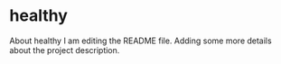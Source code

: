 # healthy
About healthy
I am editing the README file. Adding some more details about the project description.
